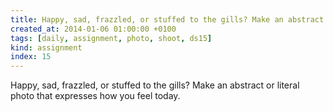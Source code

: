 ```yaml
---
title: Happy, sad, frazzled, or stuffed to the gills? Make an abstract or literal photo that expresses how you feel today.
created_at: 2014-01-06 01:00:00 +0100
tags: [daily, assignment, photo, shoot, ds15]
kind: assignment
index: 15
---
```


Happy, sad, frazzled, or stuffed to the gills? Make an abstract or literal photo that expresses how you feel today.
